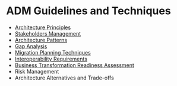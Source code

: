 # ADM Guidelines and Techniques

* [Architecture Principles](ADM-Technique-1-Architecture-Principles.md)
* [Stakeholders Management](ADM-Technique-2-Stakeholder-Management.md)
* [Architecture Patterns](ADM-Technique-3-Architecture-Patterns.md)
* [Gap Analysis](ADM-Techniques-4-Gap-Analysis.md)
* [Migration Planning Techniques](ADM-Techniques-5-Migration-Planning-Techniques.md)
* [Interoperability Requirements](ADM-Techniques-6-Interoperability-Requirements.md)
* [Business Transformation Readiness Assessment](ADM-Techniques-7-BTRA-Business-Transformation-Readiness-Assessment.md)
* Risk Management
* Architecture Alternatives and Trade-offs
